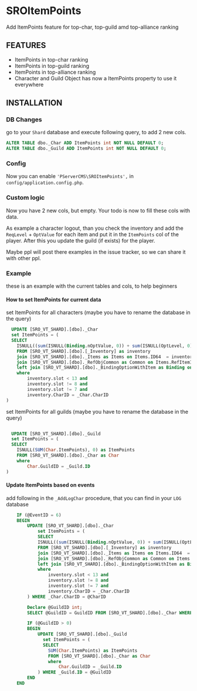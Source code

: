 # SROItemPoints
Add ItemPoints feature for top-char, top-guild amd top-alliance ranking

## FEATURES

- ItemPoints in top-char ranking
- ItemPoints in top-guild ranking
- ItemPoints in top-alliance ranking
- Character and Guild Object has now a ItemPoints property to use it everywhere

## INSTALLATION

### DB Changes

go to your `Shard` database and execute following query, to add 2 new cols.


````sql
ALTER TABLE dbo._Char ADD ItemPoints int NOT NULL DEFAULT 0;
ALTER TABLE dbo._Guild ADD ItemPoints int NOT NULL DEFAULT 0;
````

### Config

Now you can enable `'PServerCMS\SROItemPoints',` in `config/application.config.php`.

### Custom logic

Now you have 2 new cols, but empty. Your todo is now to fill these cols with data.

As example a character logout, than you check the inventory and add the `ReqLevel` + `OptValue` for each item and put it in the `ItemPoints` col of the player.
After this you update the guild (if exists) for the player.

Maybe ppl will post there examples in the issue tracker, so we can share it with other ppl.

### Example

these is an example with the current tables and cols, to help beginners

#### How to set ItemPoints for current data

set ItemPoints for all characters (maybe you have to rename the database in the query)
````sql
  UPDATE [SRO_VT_SHARD].[dbo]._Char 
  set ItemPoints = (
  SELECT
	ISNULL((sum(ISNULL(Binding.nOptValue, 0)) + sum(ISNULL(OptLevel, 0)) + sum(ISNULL(Common.ReqLevel1, 0))), 0) as ItemPoints
	FROM [SRO_VT_SHARD].[dbo].[_Inventory] as inventory
	join [SRO_VT_SHARD].[dbo]._Items as Items on Items.ID64  = inventory.ItemID
	join [SRO_VT_SHARD].[dbo]._RefObjCommon as Common on Items.RefItemId  = Common.ID
	left join [SRO_VT_SHARD].[dbo]._BindingOptionWithItem as Binding on Binding.nItemDBID = Items.ID64
	where
		inventory.slot < 13 and
		inventory.slot != 8 and
		inventory.slot != 7 and
		inventory.CharID = _Char.CharID
)
````

set ItemPoints for all guilds (maybe you have to rename the database in the query)
````sql

  UPDATE [SRO_VT_SHARD].[dbo]._Guild 
  set ItemPoints = (
  SELECT
	ISNULL(SUM(Char.ItemPoints), 0) as ItemPoints
	FROM [SRO_VT_SHARD].[dbo]._Char as Char
	where
		Char.GuildID = _Guild.ID
)
````

#### Update ItemPoints based on events

add following in the `_AddLogChar` procedure, that you can find in your `LOG` database
````SQL
	IF (@EventID = 6)
    BEGIN
        UPDATE [SRO_VT_SHARD].[dbo]._Char 
			set ItemPoints = (
			SELECT
			ISNULL((sum(ISNULL(Binding.nOptValue, 0)) + sum(ISNULL(OptLevel, 0)) + sum(ISNULL(Common.ReqLevel1, 0))), 0) as ItemPoints
			FROM [SRO_VT_SHARD].[dbo].[_Inventory] as inventory
			join [SRO_VT_SHARD].[dbo]._Items as Items on Items.ID64  = inventory.ItemID
			join [SRO_VT_SHARD].[dbo]._RefObjCommon as Common on Items.RefItemId  = Common.ID
			left join [SRO_VT_SHARD].[dbo]._BindingOptionWithItem as Binding on Binding.nItemDBID = Items.ID64
			where
				inventory.slot < 13 and
				inventory.slot != 8 and
				inventory.slot != 7 and
				inventory.CharID = _Char.CharID
		) WHERE _Char.CharID = @CharID

		Declare @GuildID int;
		SELECT @GuildID = GuildID FROM [SRO_VT_SHARD].[dbo]._Char WHERE _Char.CharID = @CharID

		IF (@GuildID > 0)
		BEGIN
			UPDATE [SRO_VT_SHARD].[dbo]._Guild 
			  set ItemPoints = (
			  SELECT
				SUM(Char.ItemPoints) as ItemPoints
				FROM [SRO_VT_SHARD].[dbo]._Char as Char
				where
					Char.GuildID = _Guild.ID
			) WHERE _Guild.ID = @GuildID
		END
    END
````
